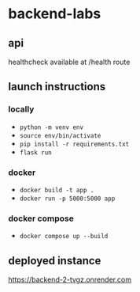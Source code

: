 # backend-labs

## api
healthcheck available at /health route

## launch instructions

### locally
- `python -m venv env`
- `source env/bin/activate`
- `pip install -r requirements.txt`
- `flask run`

### docker
- `docker build -t app .`
- `docker run -p 5000:5000 app`

### docker compose
- `docker compose up --build`

## deployed instance
https://backend-2-tvgz.onrender.com